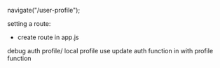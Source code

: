 navigate("/user-profile");

setting a route:
- create route in app.js

debug auth profile/ local profile
use update auth function in with profile function
